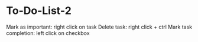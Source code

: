 # To-Do-List-2
Mark as important: right click on task
Delete task: right click + ctrl
Mark task completion: left click on checkbox
